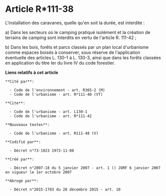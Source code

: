 # Article R*111-38

L'installation des caravanes, quelle qu'en soit la durée, est interdite : 

a) Dans les secteurs où le camping pratiqué isolément et la création de terrains de camping sont interdits en vertu de
l'article R. 111-42 ; 

b) Dans les bois, forêts et parcs classés par un plan local d'urbanisme comme espaces boisés à conserver, sous réserve de
l'application éventuelle des articles L. 130-1 à L. 130-3, ainsi que dans les forêts classées en application du titre Ier du
livre IV du code forestier.

**Liens relatifs à cet article**

	**Cité par**:

	  - Code de l'environnement - art. R365-2 (M)
	  - Code de l'urbanisme - art. R*111-40 (VT)

	**Cite**:

	  - Code de l'urbanisme - art. L130-1
	  - Code de l'urbanisme - art. R*111-42

	**Nouveaux textes**:

	  - Code de l'urbanisme - art. R111-48 (V)

	**Codifié par**:

	  - Décret n°73-1023 1973-11-08

	**Créé par**:

	  - Décret n°2007-18 du 5 janvier 2007 - art. 1 () JORF 6 janvier 2007 en vigueur le 1er octobre 2007

	**Abrogé par**:

	  - Décret n°2015-1783 du 28 décembre 2015 - art. 10
